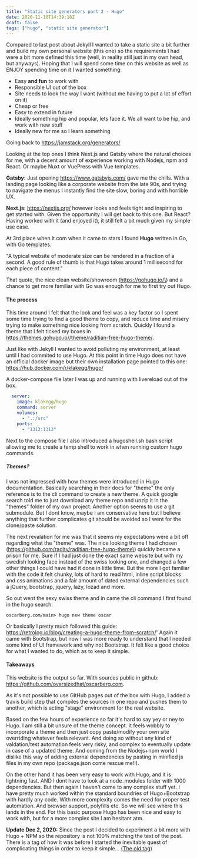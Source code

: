 ```yaml
---
title: "Static site generators part 2 - Hugo"
date: 2020-11-10T14:39:18Z
draft: false
tags: ["hugo", "static site generator"]
---
```

Compared to last post about Jekyll I wanted to take a static site a bit further and build my own personal website (this one) so the requirements I had were a bit more defined this time (well, in reality still just in my own head, but anyways). Hoping that I will spend some time on this website as well as ENJOY spending time on it I wanted something:

- Easy **and fun** to work with
- Responsible UI out of the box
- Site needs to look the way I want (without me having to put a lot of effort on it)
- Cheap or free
- Easy to extend in future
- Ideally something hip and popular, lets face it. We all want to be hip, and work with new stuff
- Ideally new for me so I learn something

Going back to https://jamstack.org/generators/ 

Looking at the top ones I think Next.js and Gatsby where the natural choices for me, with a decent amount of experience working with Nodejs, npm and React. Or maybe Nuxt or VuePress with Vue templates. 

**Gatsby:** Just opening https://www.gatsbyjs.com/ gave me the chills. With a landing page looking like a corporate website from the late 90s, and trying to navigate the menus I instantly find the site slow, boring and with horrible UX.

**Next.js:** https://nextjs.org/ however looks and feels tight and inspiring to get started with. Given the opportunity I will get back to this one. But React? Having worked with it (and enjoyed it), it still felt a bit much given my simple use case. 

At 3rd place when it com when it came to stars I found **Hugo** written in Go, with Go templates.

"A typical website of moderate size can be rendered in a fraction of a second. A good rule of thumb is that Hugo takes around 1 millisecond for each piece of content."

That quote, the nice clean website/showroom (https://gohugo.io/\) and a chance to get more familiar with Go was enough for me to first try out Hugo.

#### The process
This time around I felt that the look and feel was a key factor so I spent some time trying to find a good theme to copy, and reduce time and misery trying to make something nice looking from scratch. Quickly I found a theme that I felt ticked my boxes in https://themes.gohugo.io//theme/raditian-free-hugo-theme/.

Just like with Jekyll I wanted to avoid polluting my environment, at least until I had commited to use Hugo. At this point in time Hugo does not have an official docker image but their own installation page pointed to this one: https://hub.docker.com/r/klakegg/hugo/

A docker-compose file later I was up and running with livereload out of the box.

```yml
  server:
    image: klakegg/hugo
    command: server
    volumes:
      - ".:/src"
    ports:
      - "1313:1313"
```
Next to the compose file I also introduced a hugoshell.sh bash script allowing me to create a temp shell to work in when running custom hugo commands.

##### Themes?
I was not impressed with how themes were introduced in Hugo documentation. Basically searching in their docs for "theme" the only reference is to the cli command to create a new theme. A quick google search told me to just download any theme repo and unzip it in the "themes" folder of my own project. Another option seems to use a git submodule. But I dont know, maybe I am conservative here but I believe anything that further complicates git should be avoided so I went for the clone/paste solution.

The next revalation for me was that it seems my expectations were a bit off regarding what the "theme" was. The nice looking theme I had chosen (https://github.com/radity/raditian-free-hugo-theme\) quickly became a prison for me. Sure if I had just done the exact same website but with my swedish looking face instead of the swiss looking one, and changed a few other things I could have had it done in little time. But the more I got familiar with the code it felt chunky, lots of hard to read html, inline script blocks and css animations and a fair amount of dated external dependencies such a jQuery, bootstrap, jquery, lazy, lozad and more.

So out went the sexy swiss theme and in came the cli command I first found in the hugo search:

```
oscarberg.com/main> hugo new theme oscar
```
Or basically I pretty much followed this guide: https://retrolog.io/blog/creating-a-hugo-theme-from-scratch/'
Again it came with Bootstrap, but now I was more ready to understand that I needed some kind of UI framework and why not Bootstrap. It felt like a good choice for what I wanted to do, which as to keep it simple.

#### Takeaways
This website is the output so far. With sources public in github: https://github.com/oversizedhat/oscarberg.com.

As it's not possible to use GitHub pages out of the box with Hugo, I added a travis build step that compiles the sources in one repo and pushes them to another, which is acting "stage" environment for the real website.

Based on the few hours of experience so far it's hard to say yey or ney to Hugo. I am still a bit unsure of the theme concept. It feels wobbly to incorporate a theme and then just copy paste/modify your own site overriding whatever feels relevant. And doing so without any kind of valdation/test automation feels very risky, and complex to eventually update in case of a updated theme. And coming from the Nodejs+npm world I dislike this way of adding external dependencies by pasting in minified js files in my own repo (package.json come rescue me!!). 

On the other hand it has been very easy to work with Hugo, and it is lightning fast. AND I dont have to look at a node_modules folder with 1000 dependencies. But then again I haven't come to any complex stuff yet. I have pretty much worked within the standard boundries of Hugo+Bootstrap with hardly any code. With more complexity comes the need for proper test automation. And browser support, polyfills etc. So we will see where this lands in the end. For this basic purpose Hugo has been nice and easy to work with, but for a more complex site I am hesitant atm.

<div class="alert alert-warning" role="alert">
  <b>Update Dec 2, 2020:</b> Since the post I decided to experiment a bit more with Hugo + NPM so the repository is not 100% matching the text of the post. There is a tag of how it was before I started the inevitable quest of complicating things in order to keep it simple... <a href="https://github.com/oversizedhat/oscarberg.com/tree/v0.5.0">(The old tag)</a>
</div>